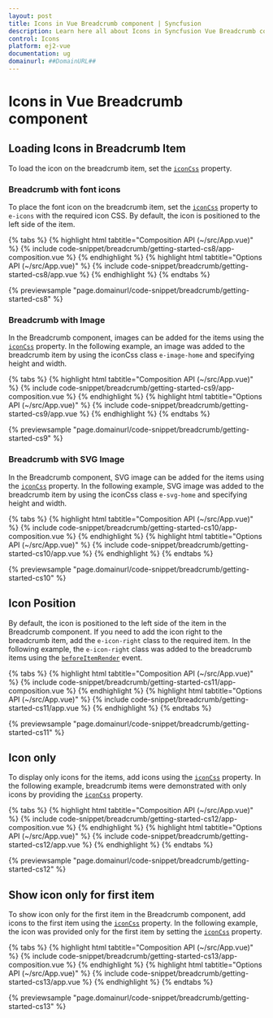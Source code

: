 ```yaml
---
layout: post
title: Icons in Vue Breadcrumb component | Syncfusion
description: Learn here all about Icons in Syncfusion Vue Breadcrumb component of Syncfusion Essential JS 2 and more.
control: Icons 
platform: ej2-vue
documentation: ug
domainurl: ##DomainURL##
---
```


# Icons in Vue Breadcrumb component

## Loading Icons in Breadcrumb Item

To load the icon on the breadcrumb item, set the [`iconCss`](https://ej2.syncfusion.com/vue/documentation/api/breadcrumb/breadcrumbItem/#iconcss) property.

### Breadcrumb with font icons

To place the font icon on the breadcrumb item, set the [`iconCss`](https://ej2.syncfusion.com/vue/documentation/api/breadcrumb/breadcrumbItem/#iconcss) property to `e-icons` with the required icon CSS. By default, the icon is positioned to the left side of the item.

{% tabs %}
{% highlight html tabtitle="Composition API (~/src/App.vue)" %}
{% include code-snippet/breadcrumb/getting-started-cs8/app-composition.vue %}
{% endhighlight %}
{% highlight html tabtitle="Options API (~/src/App.vue)" %}
{% include code-snippet/breadcrumb/getting-started-cs8/app.vue %}
{% endhighlight %}
{% endtabs %}
        
{% previewsample "page.domainurl/code-snippet/breadcrumb/getting-started-cs8" %}

### Breadcrumb with Image

In the Breadcrumb component, images can be added for the items using the [`iconCss`](https://ej2.syncfusion.com/vue/documentation/api/breadcrumb/breadcrumbItem/#iconcss) property. In the following example, an image was added to the breadcrumb item by using the iconCss class `e-image-home` and specifying height and width.

{% tabs %}
{% highlight html tabtitle="Composition API (~/src/App.vue)" %}
{% include code-snippet/breadcrumb/getting-started-cs9/app-composition.vue %}
{% endhighlight %}
{% highlight html tabtitle="Options API (~/src/App.vue)" %}
{% include code-snippet/breadcrumb/getting-started-cs9/app.vue %}
{% endhighlight %}
{% endtabs %}
        
{% previewsample "page.domainurl/code-snippet/breadcrumb/getting-started-cs9" %}

### Breadcrumb with SVG Image

In the Breadcrumb component, SVG image can be added for the items using the [`iconCss`](https://ej2.syncfusion.com/vue/documentation/api/breadcrumb/breadcrumbItem/#iconcss) property. In the following example, SVG image was added to the breadcrumb item by using the iconCss class `e-svg-home` and specifying height and width.

{% tabs %}
{% highlight html tabtitle="Composition API (~/src/App.vue)" %}
{% include code-snippet/breadcrumb/getting-started-cs10/app-composition.vue %}
{% endhighlight %}
{% highlight html tabtitle="Options API (~/src/App.vue)" %}
{% include code-snippet/breadcrumb/getting-started-cs10/app.vue %}
{% endhighlight %}
{% endtabs %}
        
{% previewsample "page.domainurl/code-snippet/breadcrumb/getting-started-cs10" %}

## Icon Position

By default, the icon is positioned to the left side of the item in the Breadcrumb component. If you need to add the icon right to the breadcrumb item, add the `e-icon-right` class to the required item. In the following example, the `e-icon-right` class was added to the breadcrumb items using the [`beforeItemRender`](https://ej2.syncfusion.com/vue/documentation/api/breadcrumb/#beforeitemrender) event.

{% tabs %}
{% highlight html tabtitle="Composition API (~/src/App.vue)" %}
{% include code-snippet/breadcrumb/getting-started-cs11/app-composition.vue %}
{% endhighlight %}
{% highlight html tabtitle="Options API (~/src/App.vue)" %}
{% include code-snippet/breadcrumb/getting-started-cs11/app.vue %}
{% endhighlight %}
{% endtabs %}
        
{% previewsample "page.domainurl/code-snippet/breadcrumb/getting-started-cs11" %}

## Icon only

To display only icons for the items, add icons using the [`iconCss`](https://ej2.syncfusion.com/vue/documentation/api/breadcrumb/breadcrumbItem/#iconcss) property. In the following example, breadcrumb items were demonstrated with only icons by providing the [`iconCss`](https://ej2.syncfusion.com/vue/documentation/api/breadcrumb/breadcrumbItem/#iconcss) property.

{% tabs %}
{% highlight html tabtitle="Composition API (~/src/App.vue)" %}
{% include code-snippet/breadcrumb/getting-started-cs12/app-composition.vue %}
{% endhighlight %}
{% highlight html tabtitle="Options API (~/src/App.vue)" %}
{% include code-snippet/breadcrumb/getting-started-cs12/app.vue %}
{% endhighlight %}
{% endtabs %}
        
{% previewsample "page.domainurl/code-snippet/breadcrumb/getting-started-cs12" %}

## Show icon only for first item

To show icon only for the first item in the Breadcrumb component, add icons to the first item using the [`iconCss`](https://ej2.syncfusion.com/vue/documentation/api/breadcrumb/breadcrumbItem/#iconcss) property. In the following example, the icon was provided only for the first item by setting the [`iconCss`](https://ej2.syncfusion.com/vue/documentation/api/breadcrumb/breadcrumbItem/#iconcss) property.

{% tabs %}
{% highlight html tabtitle="Composition API (~/src/App.vue)" %}
{% include code-snippet/breadcrumb/getting-started-cs13/app-composition.vue %}
{% endhighlight %}
{% highlight html tabtitle="Options API (~/src/App.vue)" %}
{% include code-snippet/breadcrumb/getting-started-cs13/app.vue %}
{% endhighlight %}
{% endtabs %}
        
{% previewsample "page.domainurl/code-snippet/breadcrumb/getting-started-cs13" %}